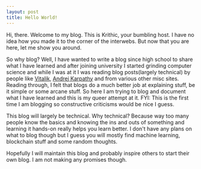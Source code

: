 ```yaml
---
layout: post
title: Hello World!
---
```


Hi, there. Welcome to my blog. This is Krithic, your bumbling host. I have no idea how you made 
it to the corner of the interwebs. But now that you are here, let me show you around.

So why blog? Well, I have wanted to write a blog since high school to share what I have learned and 
after joining university I started grinding computer science and while I was at it I was reading 
blog posts(largely technical) by people like [Vitalik](https://vitalik.ca), 
[Andrej Karpathy](https://karpathy.github.io/) and from various other misc sites. Reading through, 
I felt that blogs do a much better job at explaining stuff, be it simple or some arcane stuff. So 
here I am trying to blog and document what I have learned and this is my queer attempt at it. 
FYI: This is the first time I am blogging so constructive criticisms would be nice I guess.

This blog will largely be technical. Why technical? Because way too many people know the basics and 
knowing the ins and outs of something and learning it hands-on really helps you learn better. I 
don't have any plans on what to blog though but I guess you will mostly find machine learning, 
blockchain stuff and some random thoughts.

Hopefully I will maintain this blog and probably inspire others to start their own blog. I am not 
making any promises though.
